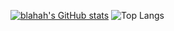 [![blahah's GitHub stats](https://github-readme-stats.vercel.app/api?username=blahah&theme=neon&show_icons=true)](https://github.com/blahah/github-readme-stats)
![Top Langs](https://github-readme-stats.vercel.app/api/top-langs/?username=blahah&hide_progress=true&theme=neon&show_icons=true)
